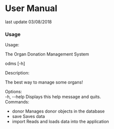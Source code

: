 # User Manual
last update 03/08/2018

### Usage

Usage:

The Organ Donation Management System

odms [-h]

Description:

The best way to manage some organs!

Options:<br>
  -h, --help                  Displays this help message and quits.<br>
Commands:<br>
  * donor   Manages donor objects in the database<br>
  * save    Saves data<br>
  * import  Reads and loads data into the application<br>